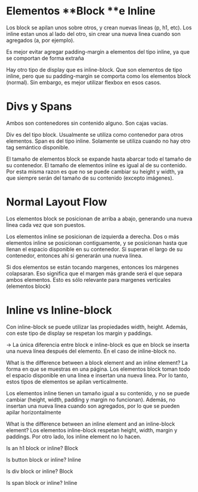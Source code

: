 
# Elementos **Block **e **Inline**

Los block se apilan unos sobre otros, y crean nuevas lineas (p, h1, etc).
Los inline estan unos al lado del otro, sin crear una nueva linea cuando son agregados (a, por ejemplo).

Es mejor evitar agregar padding-margin a elementos del tipo inline, ya que se comportan de forma extraña

Hay otro tipo de display que es inline-block. Que son elementos de tipo inline, pero que su padding-margin se comporta como los elementos block (normal). Sin embargo, es mejor utilizar flexbox en esos casos.

# Divs y Spans

Ambos son contenedores sin contenido alguno. Son cajas vacias. 

Div es del tipo block. Usualmente se utiliza como contenedor para otros elementos.
Span es del tipo inline. Solamente se utiliza cuando no hay otro tag semántico disponible.

El tamaño de elementos block se expande hasta abarcar todo el tamaño de su contenedor.
El tamaño de elementos inline es igual al de su contenido. Por esta misma razon es que no se puede cambiar su height y width, ya que siempre serán del tamaño de su contenido (excepto imágenes).

# Normal Layout Flow
Los elementos block se posicionan de arriba a abajo, generando una nueva linea cada vez que son puestos.

Los elementos inline se posicionan de izquierda a derecha. Dos o más elementos inline se posicionan contiguamente, y se posicionan hasta que llenan el espacio disponible en su contenedor. Si superan el largo de su contenedor, entonces ahí si generarán una nueva línea.

Si dos elementos se están tocando margenes, entonces los márgenes colapsaran. Eso significa que el margen más grande será el que separa ambos elementos. Esto es sólo relevante para margenes verticales (elementos block)

# Inline vs Inline-block

Con inline-block se puede utilizar las propiedades width, height. Además, con este tipo de display se respetan los margin y paddings.

-> La única diferencia entre block e inline-block es que en block se inserta una nueva línea después del elemento. En el caso de inline-block no. 

What is the difference between a block element and an inline element?
La forma en que se muestras en una página. Los elementos block toman todo el espacio disponible en una línea e insertan una nueva línea. Por lo tanto, estos tipos de elementos se apilan verticalmente.

Los elementos inline tienen un tamaño igual a su contenido, y no se puede cambiar (height, width, padding y margin no funcionan). Además, no insertan una nueva linea cuando son agregados, por lo que se pueden apilar horizontalmente

What is the difference between an inline element and an inline-block element?
Los elementos inline-block respetan height, width, margin y paddings. Por otro lado, los inline element no lo hacen.

Is an h1 block or inline?
Block

Is button block or inline?
Inline

Is div block or inline?
Block

Is span block or inline?
Inline